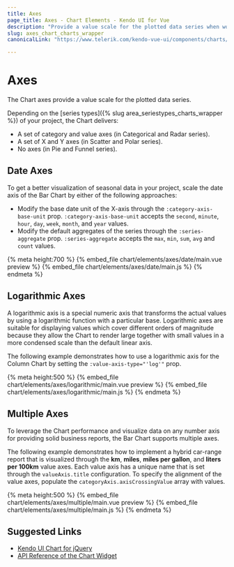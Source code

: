 ```yaml
---
title: Axes
page_title: Axes - Chart Elements - Kendo UI for Vue
description: "Provide a value scale for the plotted data series when working with Kendo UI Charts in Vue projects."
slug: axes_chart_charts_wrapper
canonicalLink: "https://www.telerik.com/kendo-vue-ui/components/charts/elements/axes/"

---
```


<div><WrapperBanner link="/kendo-vue-ui/components/charts"></WrapperBanner></div>

# Axes

The Chart axes provide a value scale for the plotted data series.

Depending on the [series types]({% slug area_seriestypes_charts_wrapper %}) of your project, the Chart delivers:

* A set of category and value axes (in Categorical and Radar series).
* A set of X and Y axes (in Scatter and Polar series).
* No axes (in Pie and Funnel series).

## Date Axes

To get a better visualization of seasonal data in your project, scale the date axis of the Bar Chart by either of the following approaches:

* Modify the base date unit of the X-axis through the `:category-axis-base-unit` prop. `:category-axis-base-unit` accepts the `second`, `minute`, `hour`, `day`, `week`, `month`, and `year` values.
* Modify the default aggregates of the series through the `:series-aggregate` prop. `:series-aggregate` accepts the `max`, `min`, `sum`, `avg` and `count` values.

{% meta height:700 %}
{% embed_file chart/elements/axes/date/main.vue preview %}
{% embed_file chart/elements/axes/date/main.js %}
{% endmeta %}

## Logarithmic Axes

A logarithmic axis is a special numeric axis that transforms the actual values by using a logarithmic function with a particular base. Logarithmic axes are suitable for displaying values which cover different orders of magnitude because they allow the Chart to render large together with small values in a more condensed scale than the default linear axis.

The following example demonstrates how to use a logarithmic axis for the Column Chart by setting the `:value-axis-type="'log'"` prop.

{% meta height:500 %}
{% embed_file chart/elements/axes/logarithmic/main.vue preview %}
{% embed_file chart/elements/axes/logarithmic/main.js %}
{% endmeta %}

## Multiple Axes

To leverage the Chart performance and visualize data on any number axis for providing solid business reports, the Bar Chart supports multiple axes.

The following example demonstrates how to implement a hybrid car-range report that is visualized through the **km**, **miles**, **miles per gallon**, and **liters per 100km** value axes. Each value axis has a unique name that is set through the `valueAxis.title` configuration. To specify the alignment of the value axes, populate the `categoryAxis.axisCrossingValue` array with values.

{% meta height:500 %}
{% embed_file chart/elements/axes/multiple/main.vue preview %}
{% embed_file chart/elements/axes/multiple/main.js %}
{% endmeta %}

## Suggested Links

* [Kendo UI Chart for jQuery](https://docs.telerik.com/kendo-ui/controls/charts/overview)
* [API Reference of the Chart Widget](https://docs.telerik.com/kendo-ui/api/javascript/dataviz/ui/chart)
